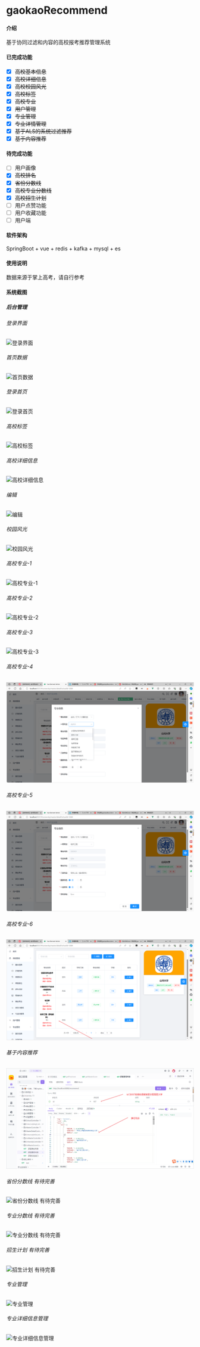 # gaokaoRecommend

#### 介绍
基于协同过滤和内容的高校报考推荐管理系统
#### 已完成功能
- [x] ~~高校基本信息~~
- [x] ~~高校详细信息~~
- [x] ~~高校校园风光~~
- [x] ~~高校标签~~
- [x] ~~高校专业~~
- [x] ~~用户管理~~
- [x] ~~专业管理~~
- [x] ~~专业详情管理~~
- [x] ~~基于ALS的系统过滤推荐~~
- [x] ~~基于内容推荐~~
#### 待完成功能
- [ ] 用户画像
- [x] ~~高校排名~~
- [x] ~~省份分数线~~
- [x] ~~高校专业分数线~~
- [x] ~~高校招生计划~~
- [ ] 用户点赞功能
- [ ] 用户收藏功能
- [ ] 用户端
#### 软件架构
SpringBoot + vue + redis + kafka + mysql + es


#### 使用说明
数据来源于掌上高考，请自行参考


#### 系统截图

##### 后台管理
###### 登录界面
![登录界面](https://foruda.gitee.com/images/1713709992380127433/a71cd95c_10043282.png "登录界面.png")
###### 首页数据
![首页数据](https://foruda.gitee.com/images/1713710297696249278/87131b40_10043282.png "首页数据.png")
###### 登录首页
![登录首页](https://foruda.gitee.com/images/1713710030635897186/494559bd_10043282.png "登录首页.png")
###### 高校标签
![高校标签](https://foruda.gitee.com/images/1713710117344636811/2705b3bd_10043282.png "高校标签.png")
###### 高校详细信息
![高校详细信息](https://foruda.gitee.com/images/1713710142035097981/91a00b2d_10043282.png "高校详细信息.png")
###### 编辑
![编辑](https://foruda.gitee.com/images/1713710165382108283/df0681a9_10043282.png "编辑高校详细信息.png")
###### 校园风光
![校园风光](https://foruda.gitee.com/images/1713710189722646697/7695ff1b_10043282.png "高校校园风光.png")
###### 高校专业-1
![高校专业-1](https://foruda.gitee.com/images/1713710216699134092/33ccf5e0_10043282.png "高校专业-1.png")
###### 高校专业-2
![高校专业-2](https://foruda.gitee.com/images/1713710237255296550/0f1e6160_10043282.png "高校专业-2.png")
###### 高校专业-3
![高校专业-3](https://foruda.gitee.com/images/1713710272520534047/486485d2_10043282.png "高校专业-3.png")
###### 高校专业-4
![输入图片说明](%E9%AB%98%E6%A0%A1%E4%B8%93%E4%B8%9A-4.png)
###### 高校专业-5
![输入图片说明](%E9%AB%98%E6%A0%A1%E4%B8%93%E4%B8%9A-5.png)
###### 高校专业-6
![输入图片说明](%E9%AB%98%E6%A0%A1%E4%B8%93%E4%B8%9A-6.png)
###### 基于内容推荐
![输入图片说明](%E5%9F%BA%E4%BA%8E%E5%86%85%E5%AE%B9%E6%8E%A8%E8%8D%90.png)
###### 省份分数线 有待完善
![省份分数线 有待完善](https://foruda.gitee.com/images/1713710323642110013/31e70701_10043282.png "省份分数线.png")
###### 专业分数线 有待完善
![专业分数线 有待完善](https://foruda.gitee.com/images/1713710368731339449/982a155e_10043282.png "专业分数线.png")
###### 招生计划 有待完善
![招生计划 有待完善](https://foruda.gitee.com/images/1713710397845438565/4f6271a8_10043282.png "招生计划.png")
###### 专业管理
![专业管理](https://foruda.gitee.com/images/1713710421080697260/1ad1d3c9_10043282.png "专业管理.png")
###### 专业详细信息管理
![专业详细信息管理](https://foruda.gitee.com/images/1713710450756095701/f9beb7c1_10043282.png "专业详细信息管理.png")